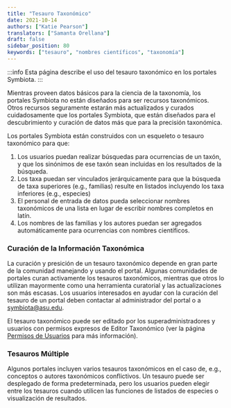 ```yaml
---
title: "Tesauro Taxonómico"
date: 2021-10-14
authors: ["Katie Pearson"]
translators: ["Samanta Orellana"]
draft: false
sidebar_position: 80
keywords: ["tesauro", "nombres científicos", "taxonomía"]
---
```


:::info
Esta página describe el uso del tesauro taxonómico en los portales Symbiota.
:::

Mientras proveen datos básicos para la ciencia de la taxonomía, los portales Symbiota no están diseñados para ser recursos taxonómicos. Otros recursos seguramente estarán más actualizados y curados cuidadosamente que los portales Symbiota, que están diseñados para el descubrimiento y curación de datos más que para la precisión taxonómica.

Los portales Symbiota están construidos con un esqueleto o tesauro taxonómico para que:

1. Los usuarios puedan realizar búsquedas para ocurrencias de un taxón, y que los sinónimos de ese taxón sean incluidas en los resultados de la búsqueda.
2. Los taxa puedan ser vinculados jerárquicamente para que la búsqueda de taxa superiores (e.g., familias) resulte en listados incluyendo los taxa inferiores (e.g., especies)
3. El personal de entrada de datos pueda seleccionar nombres taxonómicos de una lista en lugar de escribir nombres completos en latín.
4. Los nombres de las familias y los autores puedan ser agregados automáticamente para ocurrencias con nombres científicos.

### Curación de la Información Taxonómica

La curación y presición de un tesauro taxonómico depende en gran parte de la comunidad manejando y usando el portal. Algunas comunidades de portales curan activamente los tesauros taxonómicos, mientras que otros lo utilizan mayormente como una herramienta curatorial y las actualizaciones son más escasas. Los usuarios interesados en ayudar con la curación del tesauro de un portal deben contactar al administrador del portal o a [symbiota@asu.edu](mailto:symbiota@asu.edu).

El tesauro taxonómico puede ser editado por los superadministradores y usuarios con permisos expresos de Editor Taxonómico (ver la página [Permisos de Usuarios](http://localhost:1313/symbiota-docs/es/user/permissions/) para más información).

### Tesauros Múltiple

Algunos portales incluyen varios tesauros taxonómicos en el caso de, e.g., conceptos o autores taxonómicos conflictivos. Un tesauro puede ser desplegado de forma predeterminada, pero los usuarios pueden elegir entre los tesauros cuando utilicen las funciones de listados de especies o visualización de resultados.
